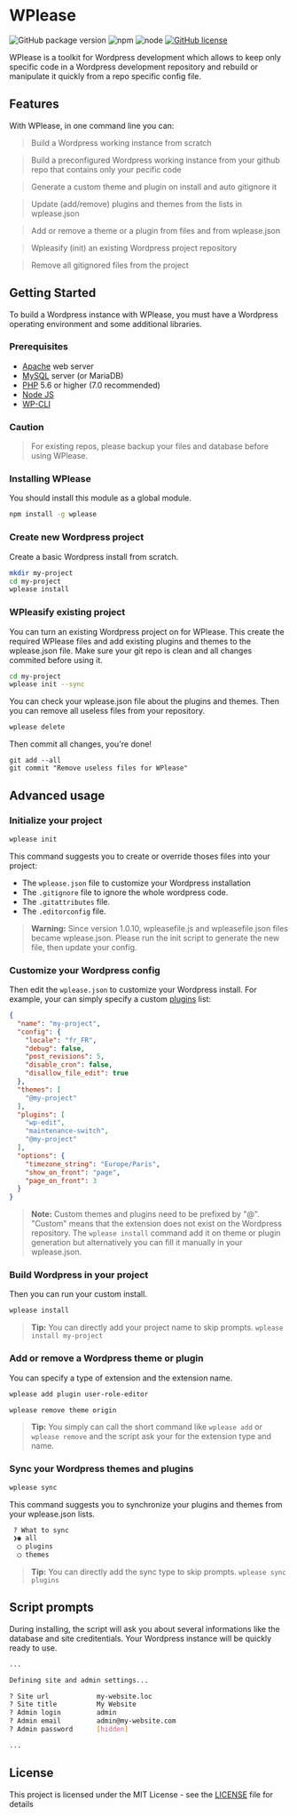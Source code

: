 # WPlease

![GitHub package version](https://img.shields.io/github/package-json/v/badges/shields.svg?style=flat-square)
![npm](https://img.shields.io/npm/v/npm.svg?style=flat-square)
![node](https://img.shields.io/node/v/passport.svg?style=flat-square)
[![GitHub license](https://img.shields.io/github/license/fugudesign/wplease.svg?style=flat-square)](https://github.com/fugudesign/wplease/blob/master/LICENSE)

WPlease is a toolkit for Wordpress development which allows to keep only specific code in a Wordpress development repository and rebuild or manipulate it quickly from a repo specific config file.

## Features

With WPlease, in one command line you can:

> Build a Wordpress working instance from scratch

> Build a preconfigured Wordpress working instance from your github repo that contains only your pecific code

> Generate a custom theme and plugin on install and auto gitignore it

> Update (add/remove) plugins and themes from the lists in wplease.json

> Add or remove a theme or a plugin from files and from wplease.json

> Wpleasify (init) an existing Wordpress project repository

> Remove all gitignored files from the project

## Getting Started

To build a Wordpress instance with WPlease, you must have a Wordpress operating environment and some additional libraries.

### Prerequisites

* [Apache](https://httpd.apache.org/download.cgi) web server
* [MySQL](https://dev.mysql.com/downloads/installer/) server (or MariaDB)
* [PHP](http://php.net/manual/en/install.php) 5.6 or higher (7.0 recommended)
* [Node JS](https://nodejs.org/)
* [WP-CLI](https://wp-cli.org/)

### Caution
> For existing repos, please backup your files and database before using WPlease.

### Installing WPlease

You should install this module as a global module.

```bash
npm install -g wplease
```

### Create new Wordpress project

Create a basic Wordpress install from scratch.
```bash
mkdir my-project
cd my-project
wplease install
```

### WPleasify existing project

You can turn an existing Wordpress project on for WPlease. This create the required WPlease files and add existing plugins and themes to the wplease.json file.
Make sure your git repo is clean and all changes commited before using it.

```bash
cd my-project
wplease init --sync
```

You can check your wplease.json file about the plugins and themes. Then you can remove all useless files from your repository.

```bash
wplease delete
```

Then commit all changes, you're done!
```git
git add --all
git commit "Remove useless files for WPlease"
```

## Advanced usage

### Initialize your project

```bash
wplease init
```
This command suggests you to create or override thoses files into your project: 
- The `wplease.json` file to customize your Wordpress installation 
- The `.gitignore` file to ignore the whole wordpress code.
- The `.gitattributes` file.
- The `.editorconfig` file.

> **Warning:**
> Since version 1.0.10, wpleasefile.js and wpleasefile.json files became wplease.json. Please run the init script to generate the new file, then update your config.

### Customize your Wordpress config

Then edit the `wplease.json` to customize your Wordpress install.
For example, your can simply specify a custom [plugins](https://wordpress.org/plugins/) list:
```json
{
  "name": "my-project",
  "config": {
    "locale": "fr_FR",
    "debug": false,
    "post_revisions": 5,
    "disable_cron": false,
    "disallow_file_edit": true
  },
  "themes": [
    "@my-project"
  ],
  "plugins": [
    "wp-edit",
    "maintenance-switch",
    "@my-project"
  ],
  "options": {
    "timezone_string": "Europe/Paris",
    "show_on_front": "page",
    "page_on_front": 3
  }
}
```
> **Note:** 
> Custom themes and plugins need to be prefixed by "@". "Custom" means that the extension does not exist on the Wordpress repository. The `wplease install` command add it on theme or plugin generation but alternatively you can fill it manually in your wplease.json.

### Build Wordpress in your project

Then you can run your custom install.

```bash
wplease install
```

> **Tip:**
> You can directly add your project name to skip prompts. `wplease install my-project`

### Add or remove a Wordpress theme or plugin

You can specify a type of extension and the extension name.

```bash
wplease add plugin user-role-editor
```

```bash
wplease remove theme origin
```

> **Tip:** 
> You simply can call the short command like `wplease add` or `wplease remove` and the script ask your for the extension type and name.

### Sync your Wordpress themes and plugins

```bash
wplease sync
```

This command suggests you to synchronize your plugins and themes from your wplease.json lists.

```bash
 ? What to sync
 ❯◉ all
  ◯ plugins
  ◯ themes
```

> **Tip:**
> You can directly add the sync type to skip prompts. `wplease sync plugins`

## Script prompts

During installing, the script will ask you about several informations like the database and site creditentials. Your Wordpress instance will be quickly ready to use.

```bash
...

Defining site and admin settings...

? Site url            my-website.loc
? Site title          My Website
? Admin login         admin
? Admin email         admin@my-website.com
? Admin password      [hidden]

...
```

## License

This project is licensed under the MIT License - see the [LICENSE](LICENSE) file for details
